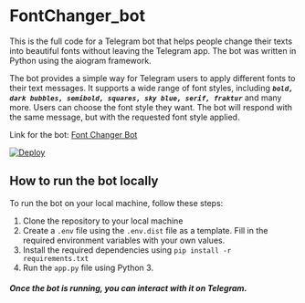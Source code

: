 # FontChanger_bot

This is the full code for a Telegram bot that helps people change their texts into beautiful fonts without leaving the Telegram app. The bot was written in Python using the aiogram framework.

The bot provides a simple way for Telegram users to apply different fonts to their text messages. It supports a wide range of font styles, including <b><i>`bold, dark bubbles, semibold, squares, sky blue, serif, fraktur`</i></b> and many more. Users can choose the font style they want. The bot will respond with the same message, but with the requested font style applied.

Link for the bot: [Font Changer Bot](https://t.me/FontChanger_Bot)

[![Deploy](https://www.herokucdn.com/deploy/button.svg)](https://heroku.com/deploy?template=https://github.com/AnneBellaBots/Font)

## How to run the bot locally

To run the bot on your local machine, follow these steps:

1. Clone the repository to your local machine
2. Create a `.env` file using the `.env.dist` file as a template. Fill in the required environment variables with your own values.
3. Install the required dependencies using `pip install -r requirements.txt`
4. Run the `app.py` file using Python 3.

##### Once the bot is running, you can interact with it on Telegram.
